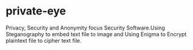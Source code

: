 # private-eye
Privacy, Security and Anonymity focus Security Software.Using Steganography to embed text file to image and Using Enigma to Encrypt plaintext file to cipher text file.

